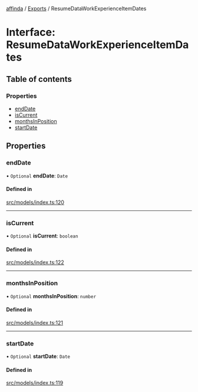 [affinda](../README.md) / [Exports](../modules.md) / ResumeDataWorkExperienceItemDates

# Interface: ResumeDataWorkExperienceItemDates

## Table of contents

### Properties

- [endDate](ResumeDataWorkExperienceItemDates.md#enddate)
- [isCurrent](ResumeDataWorkExperienceItemDates.md#iscurrent)
- [monthsInPosition](ResumeDataWorkExperienceItemDates.md#monthsinposition)
- [startDate](ResumeDataWorkExperienceItemDates.md#startdate)

## Properties

### endDate

• `Optional` **endDate**: `Date`

#### Defined in

[src/models/index.ts:120](https://github.com/affinda/affinda-typescript/blob/b869a13/src/models/index.ts#L120)

___

### isCurrent

• `Optional` **isCurrent**: `boolean`

#### Defined in

[src/models/index.ts:122](https://github.com/affinda/affinda-typescript/blob/b869a13/src/models/index.ts#L122)

___

### monthsInPosition

• `Optional` **monthsInPosition**: `number`

#### Defined in

[src/models/index.ts:121](https://github.com/affinda/affinda-typescript/blob/b869a13/src/models/index.ts#L121)

___

### startDate

• `Optional` **startDate**: `Date`

#### Defined in

[src/models/index.ts:119](https://github.com/affinda/affinda-typescript/blob/b869a13/src/models/index.ts#L119)
